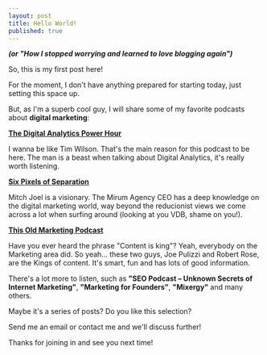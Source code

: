 ```yaml
---
layout: post
title: Hello World!
published: true
---
```

_**(or "How I stopped worrying and learned to love blogging again")**_



So, this is my first post here!

For the moment, I don't have anything prepared for starting today, just setting this space up.



But, as I'm a superb cool guy, I will share some of my favorite podcasts about **digital marketing**:

**[The Digital Analytics Power Hour](http://analyticsdemystified.com/blog/tim-wilson/)**

I wanna be like Tim Wilson. That's the main reason for this podcast to be here. The man is a beast when talking about Digital Analytics, it's really worth listening.

**[Six Pixels of Separation](http://sixpixels.mirumagency.com/podcast/)**

Mitch Joel is a visionary. The Mirum Agency CEO has a deep knowledge on the digital marketing world, way beyond the reducionist views we come across a lot when surfing around (looking at you VDB, shame on you!).

**[This Old Marketing Podcast](http://contentmarketinginstitute.com/pnr-with-this-old-marketing-podcast/)**

Have you ever heard the phrase "Content is king"? Yeah, everybody on the Marketing area did. So yeah... these two guys, Joe Pulizzi and Robert Rose, are the Kings of content. It's smart, fun and has lots of good information.

There's a lot more to listen, such as **"SEO Podcast – Unknown Secrets of Internet Marketing"**, **"Marketing for Founders"**, **"Mixergy"** and many others.

Maybe it's a series of posts? Do you like this selection?

Send me an email or contact me and we'll discuss further!

Thanks for joining in and see you next time!
